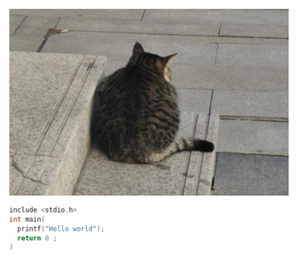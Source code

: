 ![Alt Text](src/微信图片_20240311210444.jpg)

```C
include <stdio.h>
int main(
  printf("Hello world");
  return 0 ;
)
```
